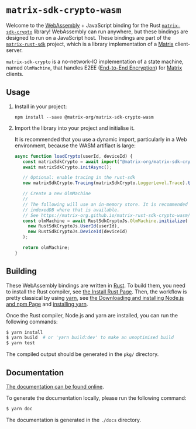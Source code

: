 # `matrix-sdk-crypto-wasm`

Welcome to the [WebAssembly] + JavaScript binding for the Rust
[`matrix-sdk-crypto`] library! WebAssembly can run anywhere, but these
bindings are designed to run on a JavaScript host. These bindings are
part of the [`matrix-rust-sdk`] project, which is a library
implementation of a [Matrix] client-server.

`matrix-sdk-crypto` is a no-network-IO implementation of a state
machine, named `OlmMachine`, that handles E2EE ([End-to-End
Encryption](https://en.wikipedia.org/wiki/End-to-end_encryption)) for
[Matrix] clients.

## Usage

1. Install in your project:

   ```
   npm install --save @matrix-org/matrix-sdk-crypto-wasm
   ```

2. Import the library into your project and initialise it.

   It is recommended that you use a dynamic import, particularly in a Web
   environment, because the WASM artifiact is large:

   ```javascript
   async function loadCrypto(userId, deviceId) {
      const matrixSdkCrypto = await import("@matrix-org/matrix-sdk-crypto-wasm");
      await matrixSdkCrypto.initAsync();

      // Optional: enable tracing in the rust-sdk
      new matrixSdkCrypto.Tracing(matrixSdkCrypto.LoggerLevel.Trace).turnOn();

      // Create a new OlmMachine
      //
      // The following will use an in-memory store. It is recommended to use
      // indexedDB where that is available.
      // See https://matrix-org.github.io/matrix-rust-sdk-crypto-wasm/classes/OlmMachine.html#initialize
      const olmMachine = await RustSdkCryptoJs.OlmMachine.initialize(
        new RustSdkCryptoJs.UserId(userId),
        new RustSdkCryptoJs.DeviceId(deviceId)
      );

      return olmMachine;
   }
   ```


## Building

These WebAssembly bindings are written in [Rust]. To build them, you
need to install the Rust compiler, see [the Install Rust
Page](https://www.rust-lang.org/tools/install). Then, the workflow is
pretty classical by using [yarn](https://yarnpkg.com/), see [the Downloading and installing
Node.js and npm
Page](https://docs.npmjs.com/downloading-and-installing-node-js-and-npm) and [installing yarn](https://classic.yarnpkg.com/lang/en/docs/install).

Once the Rust compiler, Node.js and yarn are installed, you can run the
following commands:

```sh
$ yarn install
$ yarn build  # or 'yarn build:dev' to make an unoptimised build
$ yarn test
```

The compiled output should be generated in the `pkg/` directory.

## Documentation

[The documentation can be found
online](https://matrix-org.github.io/matrix-rust-sdk-crypto-wasm/).

To generate the documentation locally, please run the following
command:

```sh
$ yarn doc
```

The documentation is generated in the `./docs` directory.

[WebAssembly]: https://webassembly.org/
[`matrix-sdk-crypto`]: https://github.com/matrix-org/matrix-rust-sdk/tree/main/crates/matrix-sdk-crypto
[`matrix-rust-sdk`]: https://github.com/matrix-org/matrix-rust-sdk
[Matrix]: https://matrix.org/
[Rust]: https://www.rust-lang.org/
[npm]: https://www.npmjs.com/
